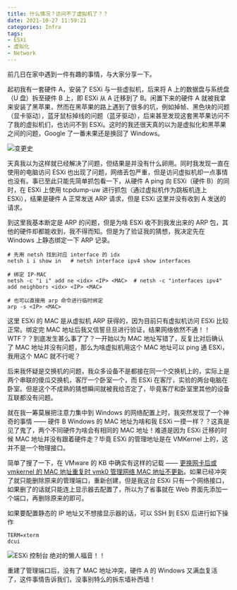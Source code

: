 ```yaml
---
title: 什么情况？访问不了虚拟机了？？
date: 2021-10-27 11:59:21
categories: Infra
tags: 
- ESXi
- 虚拟化
- Network
---
```

前几日在家中遇到一件有趣的事情，与大家分享一下。

起初我有一套硬件 A，安装了 ESXi 与一些虚拟机，后来将 A 上的数据盘与系统盘（U 盘）拆至硬件 B 上，即 ESXi 从 A 迁移到了 B。闲置下来的硬件 A 就被我拿来安装了黑苹果，然而在黑苹果的路上遇到了很多的坑，例如掉帧、黑色块的问题（显卡驱动），蓝牙鼠标掉线的问题（蓝牙驱动），后来甚至发现这套黑苹果访问不了我的虚拟机们，也访问不到 ESXi。这时的我还很天真的以为是虚拟化和黑苹果之间的问题，Google 了一番未果还是换回了 Windows。

<!--more-->

![变更史](https://skyhive-blog-1252738260.cos.ap-shanghai.myqcloud.com/pic%2F%E5%8F%98%E6%9B%B4%E5%8F%B2.png)

天真我以为这样就已经解决了问题，但结果是并没有什么卵用。同时我发现一直在使用的电脑访问 ESXi 也出现了问题，网络丢包严重，但是访问虚拟机却一点事情也没有。事已至此只能先简单抓包看一下，从硬件 A ping 向 ESXi（硬件 B）的同时，在 ESXi 上使用 tcpdump-uw 进行抓包（通过虚拟机作为跳板机连上 ESXi），结果是硬件 A 正常发送 ARP 请求，但是 ESXi 这里并没有收到 A 发送的请求。

到这里我基本断定是 ARP 的问题，但是为啥 ESXi 收不到我发出来的 ARP 包，其他的硬件却都能收到，我不得而知。但是为了验证我的猜想，我决定先在 Windows 上静态绑定一下 ARP 记录。

```
# 先用 netsh 找到对应 interface 的 idx
netsh i i show in   # netsh interface ipv4 show interfaces

# 绑定 IP-MAC
netsh -c "i i" add ne <idx> <IP> <MAC>  # netsh -c "interfaces ipv4" add neighbors <idx> <IP> <MAC>

# 也可以直接用 arp 命令进行临时绑定
arp -s <IP> <MAC>
```
这里 ESXi 的 MAC 是从虚拟机 ARP 获得的，因为目前只有虚拟机访问 ESXi 比较正常。绑定完 MAC 地址后我又信誓旦旦进行验证，结果网络依然不通！！WTF？？到底发生甚么事了了？一开始以为 MAC 地址写错了，反复比对后确认了 MAC 地址并没有问题，那么为啥虚拟机用这个 MAC 地址可以 ping 通 ESXi，我用这个 MAC 就不行呢？

后来我怀疑是交换机的问题，我众多设备不是都接在同一个交换机上的，实际上是两个串联的傻瓜交换机，客厅一个卧室一个，而 ESXi 在客厅，实验的两台电脑在卧室。但是这个不成熟的猜想瞬间就被我给否定了，毕竟客厅和卧室里其他的设备互联都没有问题。

就在我一筹莫展把注意力集中到 Windows 的网络配置上时，我突然发现了一个神奇的事情 —— 硬件 B Windows 的 MAC 地址为啥和我 ESXi 一摸一样？？这真是见了鬼了，两个不同硬件为啥会有相同的 MAC 地址！难道是因为 ESXi 迁移的时候 MAC 地址并没有跟着硬件走？毕竟 ESXi 的管理地址是在 VMKernel 上的，这并不是一个物理接口。

简单了搜了一下，在 VMware 的 KB 中确实有这样的记载 —— [更换网卡后或 vmkernel 的 MAC 地址重复时 vmk0 管理网络 MAC 地址不更新](https://kb.vmware.com/s/article/1031111?lang=zh_CN)。如果已经冲突了就只能删除原来的管理端口，重新创建，但是我这台 ESXi 只有一个网络接口，如果删了的话就只能连上显示器去配置了，所以为了省事就在 Web 界面先添加一个端口，再删除原来的即可。

如果要配置静态的 IP 地址又不想接显示器的话，可以 SSH 到 ESXi 后进行如下操作
```
TERM=xterm
dcui
```
![ESXi 控制台](https://skyhive-blog-1252738260.cos.ap-shanghai.myqcloud.com/pic%2Fesxi.png)
绝对的懒人福音！！

重建了管理端口后，没有了 MAC 地址冲突，硬件 A 的 Windows 又满血复活了，这件事情告诉我们，没事别特么的拆东墙补西墙！